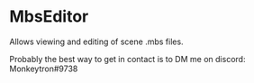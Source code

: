 # MbsEditor
Allows viewing and editing of scene .mbs files.

Probably the best way to get in contact is to DM me on discord: Monkeytron#9738
